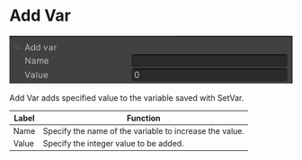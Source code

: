 # Add Var
![AddVar](img/AddVar.jpg)

Add Var adds specified value to the variable saved with SetVar.

|  Label |  Function  |
| ----   | ---- |
| Name | Specify the name of the variable to increase the value. |
| Value | Specify the integer value to be added. |
